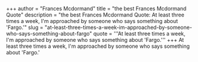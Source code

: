 +++
author = "Frances Mcdormand"
title = "the best Frances Mcdormand Quote"
description = "the best Frances Mcdormand Quote: At least three times a week, I'm approached by someone who says something about 'Fargo.'"
slug = "at-least-three-times-a-week-im-approached-by-someone-who-says-something-about-fargo"
quote = '''At least three times a week, I'm approached by someone who says something about 'Fargo.'''
+++
At least three times a week, I'm approached by someone who says something about 'Fargo.'
